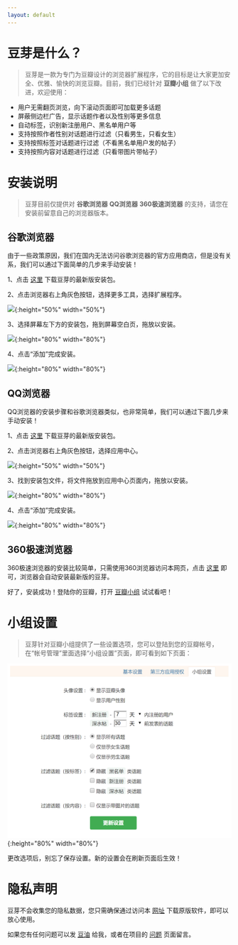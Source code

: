 ```yaml
---
layout: default
---
```

# [](#header-1)豆芽是什么？
> 豆芽是一款为专门为豆瓣设计的浏览器扩展程序，它的目标是让大家更加安全、优雅、愉快的浏览豆瓣。目前，我们已经针对 **豆瓣小组** 做了以下改进，欢迎使用：

* 用户无需翻页浏览，向下滚动页面即可加载更多话题
* 屏蔽侧边栏广告，显示话题作者以及性别等更多信息
* 自动标签，识别新注册用户、黑名单用户等
* 支持按照作者性别对话题进行过滤（只看男生，只看女生）
* 支持按照标签对话题进行过滤（不看黑名单用户发的帖子）
* 支持按照内容对话题进行过滤（只看带图片带帖子）



# [](#header-1)安装说明

> 豆芽目前仅提供对 **谷歌浏览器** **QQ浏览器** **360极速浏览器** 的支持，请您在安装前留意自己的浏览器版本。

## [](#header-2)谷歌浏览器
由于一些政策原因，我们在国内无法访问谷歌浏览器的官方应用商店，但是没有关系，我们可以通过下面简单的几步来手动安装！

1、点击 [这里](https://github.com/haoxi911/douya/raw/master/release/douya_v1.6.crx) 下载豆芽的最新版安装包。

2、点击浏览器右上角灰色按钮，选择更多工具，选择扩展程序。

![](assets/img/chrome_step1.png){:height="50%" width="50%"}

3、选择屏幕左下方的安装包，拖到屏幕空白页，拖放以安装。

![](assets/img/chrome_step2.png){:height="80%" width="80%"}

4、点击“添加”完成安装。

![](assets/img/chrome_step3.png){:height="80%" width="80%"}

## [](#header-2)QQ浏览器
QQ浏览器的安装步骤和谷歌浏览器类似，也非常简单，我们可以通过下面几步来手动安装！

1、点击 [这里](https://github.com/haoxi911/douya/raw/master/release/douya_v1.5.crx) 下载豆芽的最新版安装包。

2、点击浏览器右上角灰色按钮，选择应用中心。

![](assets/img/qq_step1.png){:height="50%" width="50%"}

3、找到安装包文件，将文件拖放到应用中心页面内，拖放以安装。

![](assets/img/qq_step2.png){:height="80%" width="80%"}

4、点击“添加”完成安装。

![](assets/img/chrome_step3.png){:height="80%" width="80%"}

## [](#header-2)360极速浏览器

360极速浏览器的安装比较简单，只需使用360浏览器访问本网页，点击 [这里](https://github.com/haoxi911/douya/raw/master/release/douya_v1.5.crx) 即可，浏览器会自动安装最新版的豆芽。

好了，安装成功！登陆你的豆瓣，打开 [豆瓣小组](https://www.douban.com/group/) 试试看吧！



# [](#header-1)小组设置

> 豆芽针对豆瓣小组提供了一些设置选项，您可以登陆到您的豆瓣帐号，在“帐号管理”里面选择“小组设置”页面，即可看到如下页面：

![](assets/img/settings.png){:height="80%" width="80%"}

更改选项后，别忘了保存设置。新的设置会在刷新页面后生效！



# [](#header-1)隐私声明
豆芽不会收集您的隐私数据，您只需确保通过访问本 [网址](https://haoxi911.github.io/douya/) 下载原版软件，即可以放心使用。

如果您有任何问题可以发 [豆油](https://www.douban.com/doumail/write?to=101845695) 给我，或者在项目的 [问题](https://github.com/haoxi911/douya/issues) 页面留言。
